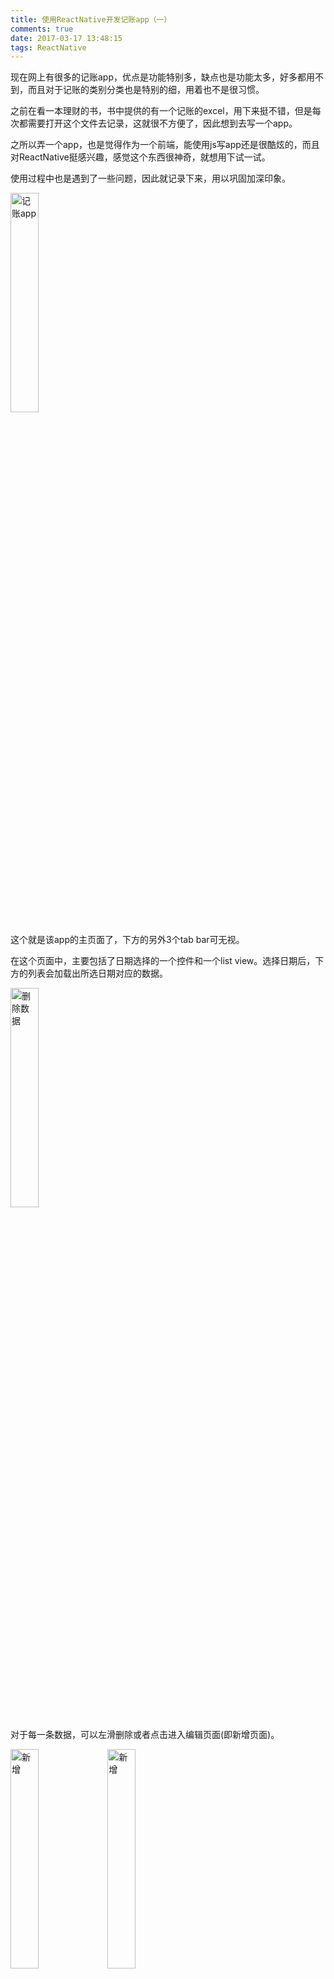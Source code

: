 ```yaml
---
title: 使用ReactNative开发记账app（一）
comments: true
date: 2017-03-17 13:48:15
tags: ReactNative
---
```


现在网上有很多的记账app，优点是功能特别多，缺点也是功能太多，好多都用不到，而且对于记账的类别分类也是特别的细，用着也不是很习惯。

之前在看一本理财的书，书中提供的有一个记账的excel，用下来挺不错，但是每次都需要打开这个文件去记录，这就很不方便了，因此想到去写一个app。

之所以弄一个app，也是觉得作为一个前端，能使用js写app还是很酷炫的，而且对ReactNative挺感兴趣，感觉这个东西很神奇，就想用下试一试。

使用过程中也是遇到了一些问题，因此就记录下来，用以巩固加深印象。

<img src="http://omy4g53nh.bkt.clouddn.com/1.png" width = "30%" alt="记账app" />

这个就是该app的主页面了，下方的另外3个tab bar可无视。

在这个页面中，主要包括了日期选择的一个控件和一个list view。选择日期后，下方的列表会加载出所选日期对应的数据。

<img src="http://omy4g53nh.bkt.clouddn.com/2.png" width = "30%" alt="删除数据" />

对于每一条数据，可以左滑删除或者点击进入编辑页面(即新增页面)。

<img src="http://omy4g53nh.bkt.clouddn.com/3.png" width = "30%" alt="新增" />
<img src="http://omy4g53nh.bkt.clouddn.com/4.png" width = "30%" alt="新增" />

点击NavBar上的加号(+)，可以进入新增页面。填写完成后点击保存即可回到主页面。

在整个的开发过程中，主要用到了以下技术：

* react native
* react
* redux，单向数据流，状态容器
* express，基于node的web框架，作为后端提供接口
* mongodb，一个基于分布式文件存储的数据库
* mongoose，将数据库中的数据转换为JavaScript对象以供使用，与ORM映射类似

以上的每个框架或库都包括了特别多的内容，这次只使用了一部分，还有更多的内容等待着去学习。

当然，在开发过程中，也学到了很多，加深了对redux、react等的理解，遇到的问题也都得到了解决。


** 如果是独立开发，Google是最好的老师 **

所以作为一名合格的程序员，翻墙是必须要会滴！

[Shadowsocks搭建教程][Shadowsocks搭建教程]

[Shadowsocks搭建教程]:http://lam0114.github.io/2016/05/20/Shadowsocks%E6%90%AD%E5%BB%BA%E6%A0%B8%E5%BF%83%E6%AD%A5%E9%AA%A4/
